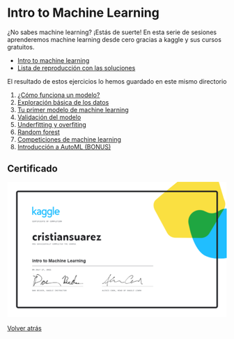 # Intro to Machine Learning

¿No sabes machine learning? ¡Estás de suerte! En esta serie de sesiones aprenderemos
machine learning desde cero gracias a kaggle y sus cursos gratuitos.

- [Intro to machine learning][course-link]
- [Lista de reproducción con las soluciones][youtube-playlist]

El resultado de estos ejercicios lo hemos guardado en este mismo directorio

1. [¿Cómo funciona un modelo?][how-models-works]
2. [Exploración básica de los datos][data-exploration]
3. [Tu primer modelo de machine learning][first-model]
4. [Validación del modelo][validation]
5. [Underfitting y overfiting][uderfitting]
6. [Random forest][random-forest]
7. [Competiciones de machine learning][competitions]
8. [Introducción a AutoML (BONUS)][automl]

## Certificado

[![Certificado Python](cristiansuarez-Intro-to-Machine-Learning.png)][certificate]

[Volver atrás](../.)

<!-- LINKS -->
[youtube-playlist]:https://youtube.com/playlist?list=PLZh1qmaTeQ-qF0rPPtF_qpO9q-Ftp9GiC
[course-link]:https://www.kaggle.com/learn/intro-to-machine-learning
[how-models-works]:01-how-models-work
[data-exploration]:02-basic-data-exploration
[first-model]:03-your-first-machine-learning-model
[validation]:04-model-validation
[uderfitting]:05-underfitting-and-overfiting
[random-forest]:06-random-forests
[competitions]:07-machine-learning-competitions
[automl]:08-bouns-intro-to-automl
[certificate]:https://www.kaggle.com/learn/certification/cristiansuarez/intro-to-machine-learning
